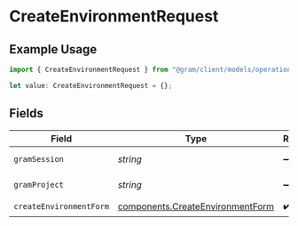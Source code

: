 # CreateEnvironmentRequest

## Example Usage

```typescript
import { CreateEnvironmentRequest } from "@gram/client/models/operations";

let value: CreateEnvironmentRequest = {};
```

## Fields

| Field                                                                                | Type                                                                                 | Required                                                                             | Description                                                                          |
| ------------------------------------------------------------------------------------ | ------------------------------------------------------------------------------------ | ------------------------------------------------------------------------------------ | ------------------------------------------------------------------------------------ |
| `gramSession`                                                                        | *string*                                                                             | :heavy_minus_sign:                                                                   | Session header                                                                       |
| `gramProject`                                                                        | *string*                                                                             | :heavy_minus_sign:                                                                   | project header                                                                       |
| `createEnvironmentForm`                                                              | [components.CreateEnvironmentForm](../../models/components/createenvironmentform.md) | :heavy_check_mark:                                                                   | N/A                                                                                  |